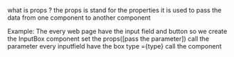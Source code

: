 what is props ?
  the props is stand for the properties it is used to pass the data from one component to another component
  
  Example:
      The every web page have the input field and button so we create the InputBox component 
      set the props([pass the parameter])
      call the parameter
          every inputfield have the box type ={type}
      call the component
              <InputBox type={text} />
